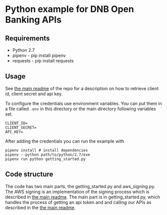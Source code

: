 # Python example for DNB Open Banking APIs

## Requirements

* Python 2.7
* pipenv - pip install pipenv
* requests - pip install requests

## Usage

See [the main readme][] of the repo for a description on how to
retrieve client id, client secret and api key.

To configure the credentials use environment variables. You can
put them in a file called `.env` in this directory or the main directory 
following variables set.

```
CLIENT_ID=
CLIENT_SECRET=
API_KEY=
```

After adding the credentials you can run the example with

```shell
pipenv install # install dependencies
pipenv --python path/to/python/2.7/exe
pipenv run python getting_started.py
```

## Code structure

The code has two main parts, the getting_started.py and aws_signing.py. The
AWS signing is an implementation of the signing process which is described
in [the main readme][]. The main part is in getting_started.py, which handles the
process of getting an api token and and calling our APIs as described in the
[the main readme][].

[the main readme]: /../../blob/master/README.md
